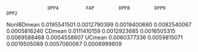                    DPP4          FAP         DPP8         DPP9         DPP2
NonIBDmean 0.0195541501 0.0012790399 0.0019400680 0.0082540067 0.0005816240
CDmean     0.0111410159 0.0012923685 0.0016505315 0.0069588468 0.0004558607
UCmean     0.0060377336 0.0059815071 0.0019505089 0.0057060067 0.0006999809